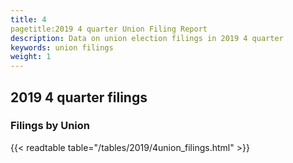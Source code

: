 ```yaml
---
title: 4
pagetitle:2019 4 quarter Union Filing Report
description: Data on union election filings in 2019 4 quarter 
keywords: union filings
weight: 1
---
```


## 2019 4 quarter filings

### Filings by Union
{{< readtable table="/tables/2019/4union_filings.html" >}}
